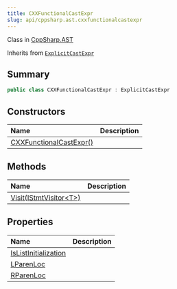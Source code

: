 ```yaml
---
title: CXXFunctionalCastExpr
slug: api/cppsharp.ast.cxxfunctionalcastexpr
---
```

Class in [CppSharp.AST](/api/cppsharp/ast)

Inherits from [`ExplicitCastExpr`](/api/cppsharp/ast/explicitcastexpr)

## Summary



```csharp
public class CXXFunctionalCastExpr : ExplicitCastExpr
```

## Constructors

|Name|Description|
|:---|:---|
|[CXXFunctionalCastExpr\(\)](/api/cppsharp/ast/cxxfunctionalcastexpr//ctor)||

## Methods

|Name|Description|
|:---|:---|
|[Visit\(IStmtVisitor\<T\>\)](/api/cppsharp/ast/cxxfunctionalcastexpr/visit)||

## Properties

|Name|Description|
|:---|:---|
|[IsListInitialization](/api/cppsharp/ast/cxxfunctionalcastexpr/islistinitialization)||
|[LParenLoc](/api/cppsharp/ast/cxxfunctionalcastexpr/lparenloc)||
|[RParenLoc](/api/cppsharp/ast/cxxfunctionalcastexpr/rparenloc)||

